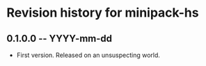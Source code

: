 # Revision history for minipack-hs

## 0.1.0.0 -- YYYY-mm-dd

* First version. Released on an unsuspecting world.
